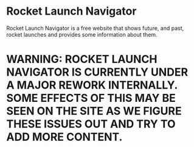 # Rocket Launch Navigator
Rocket Launch Navigator is a free website that shows future, and past, rocket launches and provides some information about them.

# WARNING: ROCKET LAUNCH NAVIGATOR IS CURRENTLY UNDER A MAJOR REWORK INTERNALLY. SOME EFFECTS OF THIS MAY BE SEEN ON THE SITE AS WE FIGURE THESE ISSUES OUT AND TRY TO ADD MORE CONTENT.
